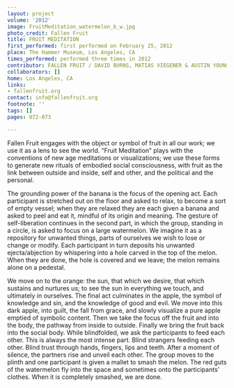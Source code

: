 ```yaml
---
layout: project
volume: '2012'
image: FruitMeditation_watermelon_b_w.jpg
photo_credit: Fallen Fruit
title: FRUIT MEDITATION
first_performed: first performed on February 25, 2012
place: The Hammer Museum, Los Angeles, CA
times_performed: performed three times in 2012
contributor: FALLEN FRUIT / DAVID BURNS, MATIAS VIEGENER & AUSTIN YOUNG
collaborators: []
home: Los Angeles, CA
links:
- fallenfruit.org
contact: info@fallenfruit.org
footnote: ''
tags: []
pages: 072-073

---
```


Fallen Fruit engages with the object or symbol of fruit in all our work; we use it as a lens to see the world. “Fruit Meditation” plays with the conventions of new age meditations or visualizations; we use these forms to generate new rituals of embodied social consciousness, with fruit as the link between outside and inside, self and other, and the political and the personal.

The grounding power of the banana is the focus of the opening act. Each participant is stretched out on the floor and asked to relax, to become a sort of empty vessel; when they are relaxed they are each given a banana and asked to peel and eat it, mindful of its origin and meaning. The gesture of self-liberation continues in the second part, in which the group, standing in a circle, is asked to focus on a large watermelon. We imagine it as a repository for unwanted things, parts of ourselves we wish to lose or change or modify. Each participant in turn deposits his unwanted ejecta/abjection by whispering into a hole carved in the top of the melon. When they are done, the hole is covered and we leave; the melon remains alone on a pedestal.

We move on to the orange: the sun, that which we desire, that which sustains and nurtures us; to see the sun in everything we touch, and ultimately in ourselves. The final act culminates in the apple, the symbol of knowledge and sin, and the knowledge of good and evil. We move into this dark apple, into guilt, the fall from grace, and slowly visualize a pure apple emptied of symbolic content. Then we take the focus off the fruit and into the body, the pathway from inside to outside. Finally we bring the fruit back into the social body. While blindfolded, we ask the participants to feed each other. This is always the most intense part. Blind strangers feeding each other. Blind trust through hands, fingers, lips and teeth. After a moment of silence, the partners rise and unveil each other. The group moves to the plinth and one participant is given a mallet to smash the melon. The red guts of the watermelon fly into the space and sometimes onto the participants’ clothes. When it is completely smashed, we are done.
